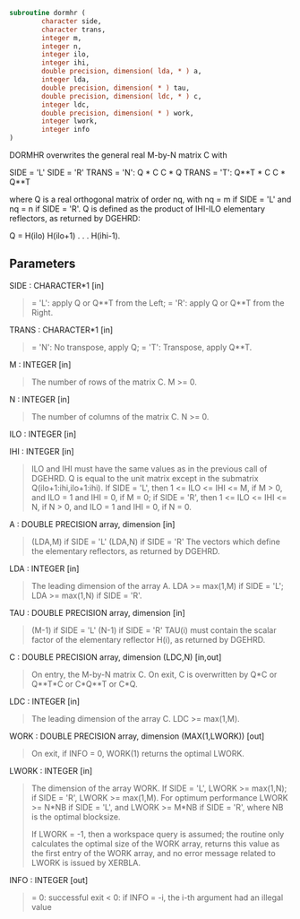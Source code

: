 ```fortran
subroutine dormhr (
        character side,
        character trans,
        integer m,
        integer n,
        integer ilo,
        integer ihi,
        double precision, dimension( lda, * ) a,
        integer lda,
        double precision, dimension( * ) tau,
        double precision, dimension( ldc, * ) c,
        integer ldc,
        double precision, dimension( * ) work,
        integer lwork,
        integer info
)
```

DORMHR overwrites the general real M-by-N matrix C with

SIDE = 'L'     SIDE = 'R'
TRANS = 'N':      Q \* C          C \* Q
TRANS = 'T':      Q\*\*T \* C       C \* Q\*\*T

where Q is a real orthogonal matrix of order nq, with nq = m if
SIDE = 'L' and nq = n if SIDE = 'R'. Q is defined as the product of
IHI-ILO elementary reflectors, as returned by DGEHRD:

Q = H(ilo) H(ilo+1) . . . H(ihi-1).

## Parameters
SIDE : CHARACTER\*1 [in]
> = 'L': apply Q or Q\*\*T from the Left;
> = 'R': apply Q or Q\*\*T from the Right.

TRANS : CHARACTER\*1 [in]
> = 'N':  No transpose, apply Q;
> = 'T':  Transpose, apply Q\*\*T.

M : INTEGER [in]
> The number of rows of the matrix C. M >= 0.

N : INTEGER [in]
> The number of columns of the matrix C. N >= 0.

ILO : INTEGER [in]

IHI : INTEGER [in]
> 
> ILO and IHI must have the same values as in the previous call
> of DGEHRD. Q is equal to the unit matrix except in the
> submatrix Q(ilo+1:ihi,ilo+1:ihi).
> If SIDE = 'L', then 1 <= ILO <= IHI <= M, if M > 0, and
> ILO = 1 and IHI = 0, if M = 0;
> if SIDE = 'R', then 1 <= ILO <= IHI <= N, if N > 0, and
> ILO = 1 and IHI = 0, if N = 0.

A : DOUBLE PRECISION array, dimension [in]
> (LDA,M) if SIDE = 'L'
> (LDA,N) if SIDE = 'R'
> The vectors which define the elementary reflectors, as
> returned by DGEHRD.

LDA : INTEGER [in]
> The leading dimension of the array A.
> LDA >= max(1,M) if SIDE = 'L'; LDA >= max(1,N) if SIDE = 'R'.

TAU : DOUBLE PRECISION array, dimension [in]
> (M-1) if SIDE = 'L'
> (N-1) if SIDE = 'R'
> TAU(i) must contain the scalar factor of the elementary
> reflector H(i), as returned by DGEHRD.

C : DOUBLE PRECISION array, dimension (LDC,N) [in,out]
> On entry, the M-by-N matrix C.
> On exit, C is overwritten by Q\*C or Q\*\*T\*C or C\*Q\*\*T or C\*Q.

LDC : INTEGER [in]
> The leading dimension of the array C. LDC >= max(1,M).

WORK : DOUBLE PRECISION array, dimension (MAX(1,LWORK)) [out]
> On exit, if INFO = 0, WORK(1) returns the optimal LWORK.

LWORK : INTEGER [in]
> The dimension of the array WORK.
> If SIDE = 'L', LWORK >= max(1,N);
> if SIDE = 'R', LWORK >= max(1,M).
> For optimum performance LWORK >= N\*NB if SIDE = 'L', and
> LWORK >= M\*NB if SIDE = 'R', where NB is the optimal
> blocksize.
> 
> If LWORK = -1, then a workspace query is assumed; the routine
> only calculates the optimal size of the WORK array, returns
> this value as the first entry of the WORK array, and no error
> message related to LWORK is issued by XERBLA.

INFO : INTEGER [out]
> = 0:  successful exit
> < 0:  if INFO = -i, the i-th argument had an illegal value
